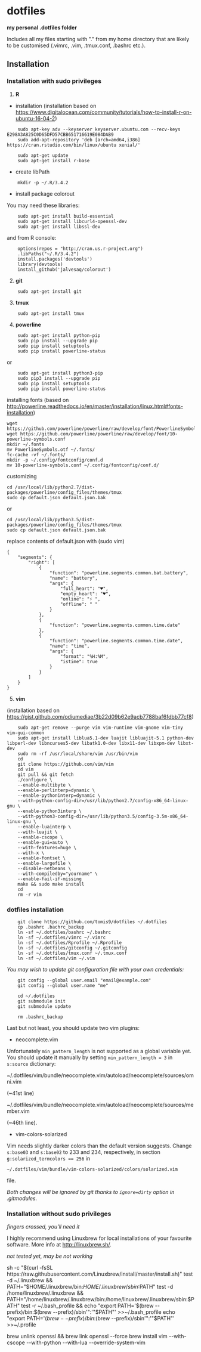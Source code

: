 # dotfiles
**my personal .dotfiles folder**

Includes all my files starting with "." from my home directory that are likely to be customised (.vimrc, .vim, .tmux.conf, .bashrc etc.).

## Installation

### Installation with sudo privileges

1. **R** 

- installation
(installation based on https://www.digitalocean.com/community/tutorials/how-to-install-r-on-ubuntu-16-04-2)

```
    sudo apt-key adv --keyserver keyserver.ubuntu.com --recv-keys E298A3A825C0D65DFD57CBB651716619E084DAB9 
    sudo add-apt-repository 'deb [arch=amd64,i386] https://cran.rstudio.com/bin/linux/ubuntu xenial/' 

    sudo apt-get update
    sudo apt-get install r-base
```

- create libPath

```
    mkdir -p ~/.R/3.4.2
```

- install package colorout 

You may need these libraries:

```
    sudo apt-get install build-essential
    sudo apt-get install libcurl4-openssl-dev
    sudo apt-get install libssl-dev
```

and from R console:

```
    options(repos = "http://cran.us.r-project.org")
    .libPaths("~/.R/3.4.2")
    install.packages('devtools')
    library(devtools)
    install_github('jalvesaq/colorout')
```

2. **git**

```
    sudo apt-get install git
```

3. **tmux**

```
    sudo apt-get install tmux
```

4. **powerline**

```
    sudo apt-get install python-pip
    sudo pip install --upgrade pip
    sudo pip install setuptools
    sudo pip install powerline-status
```

or

```
    sudo apt-get install python3-pip
    sudo pip3 install --upgrade pip
    sudo pip install setuptools
    sudo pip install powerline-status
```
installing fonts (based on http://powerline.readthedocs.io/en/master/installation/linux.html#fonts-installation)

```
wget https://github.com/powerline/powerline/raw/develop/font/PowerlineSymbols.otf
wget https://github.com/powerline/powerline/raw/develop/font/10-powerline-symbols.conf
mkdir ~/.fonts
mv PowerlineSymbols.otf ~/.fonts/
fc-cache -vf ~/.fonts/
mkdir -p ~/.config/fontconfig/conf.d
mv 10-powerline-symbols.conf ~/.config/fontconfig/conf.d/
```

customizing

```
cd /usr/local/lib/python2.7/dist-packages/powerline/config_files/themes/tmux
sudo cp default.json default.json.bak
```

or

```
cd /usr/local/lib/python3.5/dist-packages/powerline/config_files/themes/tmux
sudo cp default.json default.json.bak
```

replace contents of default.json with (sudo vim)
```
{
    "segments": {                                                     
        "right": [
            {
                "function": "powerline.segments.common.bat.battery",  
                "name": "battery", 
                "args": {
                    "full_heart": "♥",
                    "empty_heart": "♥",
                    "online": "⚡︎ ",
                    "offline": " "
                }
            },
            {
                "function": "powerline.segments.common.time.date"
            },                      
            {
                "function": "powerline.segments.common.time.date",
                "name": "time",                      
                "args": {                                      
                    "format": "%H:%M",
                    "istime": true
                }
            }
        ]
    } 
}

```

5. **vim**

(installation based on https://gist.github.com/odiumediae/3b22d09b62e9acb7788baf6fdbb77cf8)

```
    sudo apt-get remove --purge vim vim-runtime vim-gnome vim-tiny vim-gui-common
    sudo apt-get install liblua5.1-dev luajit libluajit-5.1 python-dev libperl-dev libncurses5-dev libatk1.0-dev libx11-dev libxpm-dev libxt-dev
    sudo rm -rf /usr/local/share/vim /usr/bin/vim
    cd
    git clone https://github.com/vim/vim
    cd vim
    git pull && git fetch
    ./configure \
    --enable-multibyte \
    --enable-perlinterp=dynamic \
    --enable-pythoninterp=dynamic \
    --with-python-config-dir=/usr/lib/python2.7/config-x86_64-linux-gnu \
    --enable-python3interp \
    --with-python3-config-dir=/usr/lib/python3.5/config-3.5m-x86_64-linux-gnu \
    --enable-luainterp \
    --with-luajit \
    --enable-cscope \
    --enable-gui=auto \
    --with-features=huge \
    --with-x \
    --enable-fontset \
    --enable-largefile \
    --disable-netbeans \
    --with-compiledby="yourname" \
    --enable-fail-if-missing
    make && sudo make install
    cd
    rm -r vim
```

### dotfiles installation

```
    git clone https://github.com/tomis9/dotfiles ~/.dotfiles
    cp .bashrc .bachrc_backup
    ln -sf ~/.dotfiles/bashrc ~/.bashrc
    ln -sf ~/.dotfiles/vimrc ~/.vimrc
    ln -sf ~/.dotfiles/Rprofile ~/.Rprofile
    ln -sf ~/.dotfiles/gitconfig ~/.gitconfig
    ln -sf ~/.dotfiles/tmux.conf ~/.tmux.conf
    ln -sf ~/.dotfiles/vim ~/.vim
```


_You may wish to update git configuration file with your own credentials:_

```
    git config --global user.email "email@example.com"
    git config --global user.name "me"

    cd ~/.dotfiles
    git submodule init
    git submodule update
    
    rm .bashrc_backup
```

Last but not least, you should update two vim plugins:

- neocomplete.vim

Unfortunately `min_pattern_length` is not supported as a global variable yet. You should update it manually by setting `min_pattern_length = 3` in `s:source` dictionary:

~/.dotfiles/vim/bundle/neocomplete.vim/autoload/neocomplete/sources/omni.vim

(~41st line)

~/.dotfiles/vim/bundle/neocomplete.vim/autoload/neocomplete/sources/member.vim

(~46th line).

- vim-colors-solarized

Vim needs slightly darker colors than the default version suggests. Change `s:base03` and `s:base02` to 233 and 234, respectively, in section `g:solarized_termcolors == 256` in 

`~/.dotfiles/vim/bundle/vim-colors-solarized/colors/solarized.vim`

file.


_Both changes will be ignored by git thanks to `ignore=dirty` option in .gitmodules._


### Installation without sudo privileges
*fingers crossed, you'll need it*

I highly recommend using Linuxbrew for local installations of your favourite software. More info at http://linuxbrew.sh/.

*not tested yet, may be not working*

sh -c "$(curl -fsSL https://raw.githubusercontent.com/Linuxbrew/install/master/install.sh)"
test -d ~/.linuxbrew && PATH="$HOME/.linuxbrew/bin:$HOME/.linuxbrew/sbin:$PATH"
test -d /home/linuxbrew/.linuxbrew && PATH="/home/linuxbrew/.linuxbrew/bin:/home/linuxbrew/.linuxbrew/sbin:$PATH"
test -r ~/.bash_profile && echo "export PATH='$(brew --prefix)/bin:$(brew --prefix)/sbin'":'"$PATH"' >>~/.bash_profile
echo "export PATH='$(brew --prefix)/bin:$(brew --prefix)/sbin'":'"$PATH"' >>~/.profile

brew unlink openssl && brew link openssl --force
brew install vim --with-cscope --with-python --with-lua --override-system-vim



